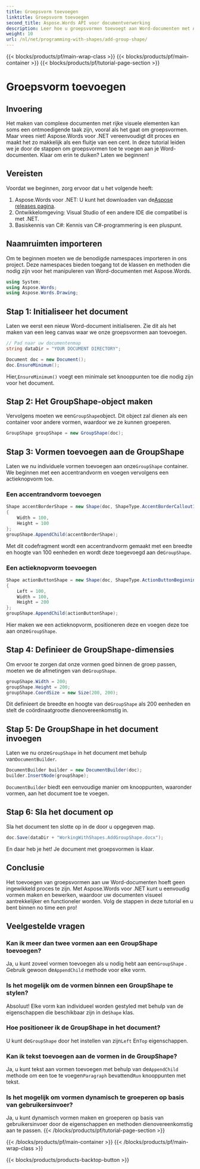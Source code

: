 ```yaml
---
title: Groepsvorm toevoegen
linktitle: Groepsvorm toevoegen
second_title: Aspose.Words API voor documentverwerking
description: Leer hoe u groepsvormen toevoegt aan Word-documenten met Aspose.Words voor .NET met deze uitgebreide, stapsgewijze zelfstudie.
weight: 10
url: /nl/net/programming-with-shapes/add-group-shape/
---
```


{{< blocks/products/pf/main-wrap-class >}}
{{< blocks/products/pf/main-container >}}
{{< blocks/products/pf/tutorial-page-section >}}

# Groepsvorm toevoegen

## Invoering

Het maken van complexe documenten met rijke visuele elementen kan soms een ontmoedigende taak zijn, vooral als het gaat om groepsvormen. Maar vrees niet! Aspose.Words voor .NET vereenvoudigt dit proces en maakt het zo makkelijk als een fluitje van een cent. In deze tutorial leiden we je door de stappen om groepsvormen toe te voegen aan je Word-documenten. Klaar om erin te duiken? Laten we beginnen!

## Vereisten

Voordat we beginnen, zorg ervoor dat u het volgende heeft:

1.  Aspose.Words voor .NET: U kunt het downloaden van de[Aspose releases pagina](https://releases.aspose.com/words/net/).
2. Ontwikkelomgeving: Visual Studio of een andere IDE die compatibel is met .NET.
3. Basiskennis van C#: Kennis van C#-programmering is een pluspunt.

## Naamruimten importeren

Om te beginnen moeten we de benodigde namespaces importeren in ons project. Deze namespaces bieden toegang tot de klassen en methoden die nodig zijn voor het manipuleren van Word-documenten met Aspose.Words.

```csharp
using System;
using Aspose.Words;
using Aspose.Words.Drawing;
```

## Stap 1: Initialiseer het document

Laten we eerst een nieuw Word-document initialiseren. Zie dit als het maken van een leeg canvas waar we onze groepsvormen aan toevoegen.

```csharp
// Pad naar uw documentenmap
string dataDir = "YOUR DOCUMENT DIRECTORY";

Document doc = new Document();
doc.EnsureMinimum();
```

 Hier,`EnsureMinimum()` voegt een minimale set knooppunten toe die nodig zijn voor het document.

## Stap 2: Het GroupShape-object maken

 Vervolgens moeten we een`GroupShape`object. Dit object zal dienen als een container voor andere vormen, waardoor we ze kunnen groeperen.

```csharp
GroupShape groupShape = new GroupShape(doc);
```

## Stap 3: Vormen toevoegen aan de GroupShape

 Laten we nu individuele vormen toevoegen aan onze`GroupShape` container. We beginnen met een accentrandvorm en voegen vervolgens een actieknopvorm toe.

### Een accentrandvorm toevoegen

```csharp
Shape accentBorderShape = new Shape(doc, ShapeType.AccentBorderCallout1)
{
    Width = 100,
    Height = 100
};
groupShape.AppendChild(accentBorderShape);
```

 Met dit codefragment wordt een accentrandvorm gemaakt met een breedte en hoogte van 100 eenheden en wordt deze toegevoegd aan de`GroupShape`.

### Een actieknopvorm toevoegen

```csharp
Shape actionButtonShape = new Shape(doc, ShapeType.ActionButtonBeginning)
{
    Left = 100,
    Width = 100,
    Height = 200
};
groupShape.AppendChild(actionButtonShape);
```

 Hier maken we een actieknopvorm, positioneren deze en voegen deze toe aan onze`GroupShape`.

## Stap 4: Definieer de GroupShape-dimensies

 Om ervoor te zorgen dat onze vormen goed binnen de groep passen, moeten we de afmetingen van de`GroupShape`.

```csharp
groupShape.Width = 200;
groupShape.Height = 200;
groupShape.CoordSize = new Size(200, 200);
```

 Dit definieert de breedte en hoogte van de`GroupShape` als 200 eenheden en stelt de coördinaatgrootte dienovereenkomstig in.

## Stap 5: De GroupShape in het document invoegen

 Laten we nu onze`GroupShape` in het document met behulp van`DocumentBuilder`.

```csharp
DocumentBuilder builder = new DocumentBuilder(doc);
builder.InsertNode(groupShape);
```

`DocumentBuilder` biedt een eenvoudige manier om knooppunten, waaronder vormen, aan het document toe te voegen.

## Stap 6: Sla het document op

Sla het document ten slotte op in de door u opgegeven map.

```csharp
doc.Save(dataDir + "WorkingWithShapes.AddGroupShape.docx");
```

En daar heb je het! Je document met groepsvormen is klaar.

## Conclusie

Het toevoegen van groepsvormen aan uw Word-documenten hoeft geen ingewikkeld proces te zijn. Met Aspose.Words voor .NET kunt u eenvoudig vormen maken en bewerken, waardoor uw documenten visueel aantrekkelijker en functioneler worden. Volg de stappen in deze tutorial en u bent binnen no time een pro!

## Veelgestelde vragen

### Kan ik meer dan twee vormen aan een GroupShape toevoegen?
 Ja, u kunt zoveel vormen toevoegen als u nodig hebt aan een`GroupShape` . Gebruik gewoon de`AppendChild` methode voor elke vorm.

### Is het mogelijk om de vormen binnen een GroupShape te stylen?
 Absoluut! Elke vorm kan individueel worden gestyled met behulp van de eigenschappen die beschikbaar zijn in de`Shape` klas.

### Hoe positioneer ik de GroupShape in het document?
 U kunt de`GroupShape` door het instellen van zijn`Left` En`Top` eigenschappen.

### Kan ik tekst toevoegen aan de vormen in de GroupShape?
 Ja, u kunt tekst aan vormen toevoegen met behulp van de`AppendChild` methode om een toe te voegen`Paragraph` bevattend`Run` knooppunten met tekst.

### Is het mogelijk om vormen dynamisch te groeperen op basis van gebruikersinvoer?
Ja, u kunt dynamisch vormen maken en groeperen op basis van gebruikersinvoer door de eigenschappen en methoden dienovereenkomstig aan te passen.
{{< /blocks/products/pf/tutorial-page-section >}}

{{< /blocks/products/pf/main-container >}}
{{< /blocks/products/pf/main-wrap-class >}}

{{< blocks/products/products-backtop-button >}}
